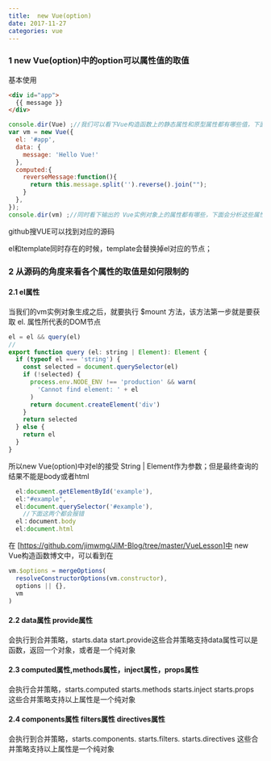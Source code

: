 ```yaml
---
title:  new Vue(option)
date: 2017-11-27 
categories: vue
---
```


### 1 new Vue(option)中的option可以属性值的取值

基本使用

```html
<div id="app">
  {{ message }}
</div>
```

```javascript
console.dir(Vue) ;//我们可以看下Vue构造函数上的静态属性和原型属性都有哪些值，下面会分析这些属性的来源；
var vm = new Vue({
  el: '#app',
  data: {
    message: 'Hello Vue!'
  },
  computed:{
    reverseMessage:function(){
      return this.message.split('').reverse().join("");
    }
  },
});
console.dir(vm) ;//同时看下输出的 Vue实例对象上的属性都有哪些，下面会分析这些属性是如何挂载上去的；
```

github搜VUE可以找到对应的源码

el和template同时存在的时候，template会替换掉el对应的节点；

### 2 从源码的角度来看各个属性的取值是如何限制的

#### 2.1 el属性

当我们的vm实例对象生成之后，就要执行 $mount 方法，该方法第一步就是要获取  el. 属性所代表的DOM节点

```javascript
el = el && query(el)
//
export function query (el: string | Element): Element {
  if (typeof el === 'string') {
    const selected = document.querySelector(el)
    if (!selected) {
      process.env.NODE_ENV !== 'production' && warn(
        'Cannot find element: ' + el
      )
      return document.createElement('div')
    }
    return selected
  } else {
    return el
  }
}
```

所以new Vue(option)中对el的接受   String |  Element作为参数；但是最终查询的结果不能是body或者html

```javascript
  el:document.getElementById('example'),
  el:"#example",
  el:document.querySelector('#example'),
    //下面这两个都会报错
  el：document.body
  el:document.html
```

在 [https://github.com/jimwmg/JiM-Blog/tree/master/VueLesson]中 new Vue构造函数博文中，可以看到在

```javascript
vm.$options = mergeOptions(
  resolveConstructorOptions(vm.constructor),
  options || {},
  vm
)
```

#### 2.2 data属性 provide属性

会执行到合并策略，starts.data   start.provide这些合并策略支持data属性可以是函数，返回一个对象，或者是一个纯对象

#### 2.3 computed属性,methods属性，inject属性，props属性

会执行合并策略，starts.computed  starts.methods   starts.inject   starts.props 这些合并策略支持以上属性是一个纯对象

#### 2.4 components属性  filters属性  directives属性

会执行到合并策略，starts.components. starts.filters.  starts.directives 这些合并策略支持以上属性是一个纯对象

